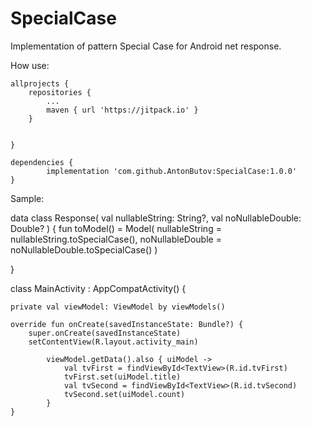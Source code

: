# SpecialCase
Implementation of pattern Special Case for Android net response.

How use:

	allprojects {
		repositories {
			...
			maven { url 'https://jitpack.io' }
		}
    
    
	}
  
  	dependencies {
	        implementation 'com.github.AntonButov:SpecialCase:1.0.0'
	}


Sample:

data class Response(
    val nullableString: String?,
    val noNullableDouble: Double?
    ) {
    fun toModel() = Model(
        nullableString = nullableString.toSpecialCase(),
        noNullableDouble = noNullableDouble.toSpecialCase()
    )

}

class MainActivity : AppCompatActivity() {

    private val viewModel: ViewModel by viewModels()

    override fun onCreate(savedInstanceState: Bundle?) {
        super.onCreate(savedInstanceState)
        setContentView(R.layout.activity_main)

            viewModel.getData().also { uiModel ->
                val tvFirst = findViewById<TextView>(R.id.tvFirst)
                tvFirst.set(uiModel.title)
                val tvSecond = findViewById<TextView>(R.id.tvSecond)
                tvSecond.set(uiModel.count)
            }
    }


